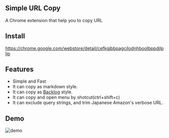 ## Simple URL Copy
A Chrome extension that help you to copy URL

## Install
https://chrome.google.com/webstore/detail/cefkgjbbpagcilodnhboolbppdjlplip

## Features
- Simple and Fast
- It can copy as markdown style.
- It can copy as [Backlog](https://www.backlog.com/) style.
- It can copy and open menu by shotcut(ctrl+shift+c)
- It can exclude query strings, and trim Japanese Amazon's verbose URL.

## Demo
![demo](https://github.com/ikedaosushi/simple-url-copy/blob/master/assets/how_to_use.gif)
